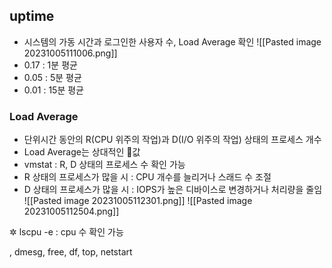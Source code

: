 ## uptime
- 시스템의 가동 시간과 로그인한 사용자 수, Load Average 확인
![[Pasted image 20231005111006.png]]
- 0.17 : 1분 평균
- 0.05 : 5분 평균
- 0.01 : 15분 평균

### Load Average
- 단위시간 동안의 R(CPU 위주의 작업)과 D(I/O 위주의 작업) 상태의 프로세스 개수
- Load Average는 상대적인 값
- vmstat : R, D 상태의 프로세스 수 확인 가능 
- R 상태의 프로세스가 많을 시 : CPU 개수를 늘리거나 스래드 수 조절
- D 상태의 프로세스가 많을 시 : IOPS가 높은 디바이스로 변경하거나 처리량을 줄임
![[Pasted image 20231005112301.png]]
![[Pasted image 20231005112504.png]]

✲ lscpu -e : cpu 수 확인 가능




, dmesg, free, df, top, netstart
